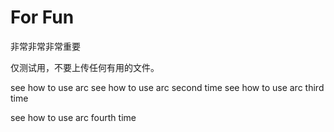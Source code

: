 ﻿For Fun
====

非常非常非常重要

仅测试用，不要上传任何有用的文件。

see how to use arc
see how to use arc second time
see how to use arc third time

see how to use arc fourth time